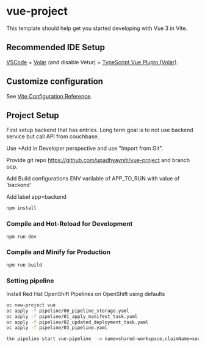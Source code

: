 # vue-project

This template should help get you started developing with Vue 3 in Vite.

## Recommended IDE Setup

[VSCode](https://code.visualstudio.com/) + [Volar](https://marketplace.visualstudio.com/items?itemName=Vue.volar) (and disable Vetur) + [TypeScript Vue Plugin (Volar)](https://marketplace.visualstudio.com/items?itemName=Vue.vscode-typescript-vue-plugin).

## Customize configuration

See [Vite Configuration Reference](https://vitejs.dev/config/).

## Project Setup

First setup backend that has entries. Long term goal is to not use backend service but call API from couchbase.

Use +Add in Developer perspective and use "Import from Git". 

Provide git repo https://github.com/upadhyayniti/vue-project and branch ocp.

Add Build configurations ENV varilable of APP_TO_RUN with value of 'backend'

Add label app=backend

```sh
npm install
```

### Compile and Hot-Reload for Development

```sh
npm run dev
```

### Compile and Minify for Production

```sh
npm run build
```

### Setting pipeline

Install Red Hat OpenShift Pipelines on OpenShift using defaults

```sh
oc new-project vue
oc apply -f pipeline/00_pipeline_storage.yaml
oc apply -f pipeline/01_apply_manifest_task.yaml 
oc apply -f pipeline/02_updated_deployment_task.yaml 
oc apply -f pipeline/03_pipeline.yaml

tkn pipeline start vue-pipeline  -w name=shared-workspace,claimName=source-pvc -p NAME=vue-project -p CODE=https://github.com/upadhyayniti/vue-project.git     -p IMAGE=image-registry.openshift-image-registry.svc:5000/vue/vue-project:latest     --use-param-defaults
```



